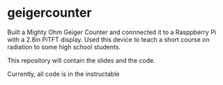 # geigercounter
Built a Mighty Ohm Geiger Counter and connnected it to a Rasppberry Pi with a 2.8in PiTFT display. Used this device to teach a short course on radiation to some high school students.

This repository will contain the slides and the code.

Currently, all code is in the instructable

